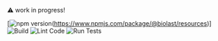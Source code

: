 ⚠️ work in progress!

[![npm version](https://img.shields.io/npm/v/@biolast/resources.svg?style=flat)(https://www.npmjs.com/package/@biolast/resources)]
![Build](https://github.com/biolast/resources/workflows/Build/badge.svg)
![Lint Code](https://github.com/biolast/resources/workflows/Lint%20Code/badge.svg)
![Run Tests](https://github.com/biolast/resources/workflows/Run%20Tests/badge.svg)
